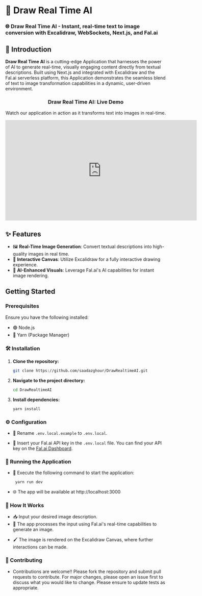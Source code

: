 # 🎨 Draw Real Time AI

### 🌐 Draw Real Time AI - Instant, real-time text to image conversion with Excalidraw, WebSockets, Next.js, and Fal.ai

## 🚀 Introduction

**Draw Real Time AI** is a cutting-edge Application that harnesses the power of AI to generate real-time, visually engaging content directly from textual descriptions. Built using Next.js and integrated with Excalidraw and the Fal.ai serverless platform, this Application demonstrates the seamless blend of text to image transformation capabilities in a dynamic, user-driven environment.

<div align="center">
  <h3 align="center">Draw Real Time AI: Live Demo</h3>
  
  <p>Watch our application in action as it transforms text into images in real-time.</p>

  <iframe src="https://player.vimeo.com/video/939641815?h=171834daf2" width="600" height="315" frameborder="0" webkitallowfullscreen mozallowfullscreen allowfullscreen></iframe>

</div>

## ✨ Features

- 🖼️ **Real-Time Image Generation**: Convert textual descriptions into high-quality images in real time.
- 🎨 **Interactive Canvas**: Utilize Excalidraw for a fully interactive drawing experience.
- 🤖 **AI-Enhanced Visuals**: Leverage Fal.ai's AI capabilities for instant image rendering.

## Getting Started

### Prerequisites

Ensure you have the following installed:

- 🟢 Node.js
- 🧶 Yarn (Package Manager)

### 🛠️ Installation

1. **Clone the repository:**

   ```sh
   git clone https://github.com/saadazghour/DrawRealtimeAI.git
   ```

2. **Navigate to the project directory:**

   ```sh
   cd DrawRealtimeAI
   ```

3. **Install dependencies:**

   ```sh
   yarn install
   ```

### ⚙️ Configuration

- 🔧 Rename `.env.local.example` to `.env.local`.

- 🔑 Insert your Fal.ai API key in the `.env.local` file. You can find your API key on the [Fal.ai Dashboard](https://www.fal.ai/dashboard/keys).

### 🏃 Running the Application

- 🚀 Execute the following command to start the application:

  ```sh
   yarn run dev
  ```

* 🌐 The app will be available at http://localhost:3000

### 📝 How It Works

- 📥 Input your desired image description.
- 🔄 The app processes the input using Fal.ai's real-time capabilities to generate an image.

* 🖌️ The image is rendered on the Excalidraw Canvas, where further interactions can be made.

### 🤝 Contributing

- Contributions are welcome!! Please fork the repository and submit pull requests to contribute. For major changes, please open an issue first to discuss what you would like to change. Please ensure to update tests as appropriate.
